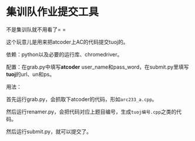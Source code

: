 # 集训队作业提交工具
不是集训队就不用看了= =

这个玩意儿是用来把atcoder上AC的代码提交tuoj的。

依赖：python以及必要的运行库、chromedriver。

配置：在grab.py中填写**atcoder** user_name和pass_word，在submit.py里填写**tuoj**的url、un和ps。

用法：

首先运行grab.py，会抓取下atcoder的代码，形如`arc233_a.cpp`。

然后运行renamer.py，会把代码对应上题目编号，生成`tuoj编号.cpp`之类的代码。

然后运行submit.py，就可以提交了。
